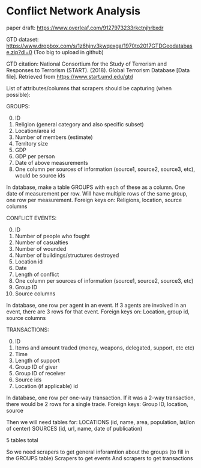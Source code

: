 # Conflict Network Analysis

paper draft: https://www.overleaf.com/9127973233rkctnjhrbxdr

GTD dataset: https://www.dropbox.com/s/1z6hjnv3kwqexga/1970to2017GTDGeodatabase.zip?dl=0
(Too big to upload in github)

GTD citation: 
National Consortium for the Study of Terrorism and Responses to Terrorism (START). (2018). Global Terrorism Database [Data file]. Retrieved from https://www.start.umd.edu/gtd


List of attributes/columns that scrapers should be capturing (when possible):

GROUPS:

0. ID
1. Religion (general category and also specific subset)
2. Location/area id
3. Number of members (estimate)
4. Territory size
5. GDP
6. GDP per person
7. Date of above measurements
8. One column per sources of information (source1, source2, source3, etc), would be source ids

In database, make a table GROUPS with each of these as a column. One date of measurement per row. Will have multiple rows of the same group, one row per measurement.
Foreign keys on: Religions, location, source columns

CONFLICT EVENTS:

0. ID
1. Number of people who fought
2. Number of casualties
3. Number of wounded
4. Number of buildings/structures destroyed
5. Location id
6. Date
7. Length of conflict
8. One column per sources of information (source1, source2, source3, etc)
9. Group ID
10. Source columns

In database, one row per agent in an event. If 3 agents are involved in an event, there are 3 rows for that event.
Foreign keys on: Location, group id, source columns

TRANSACTIONS:

0. ID
1. Items and amount traded (money, weapons, delegated, support, etc etc)
2. Time
3. Length of support
4. Group ID of giver
5. Group ID of receiver
6. Source ids
7. Location (if applicable) id

In database, one row per one-way transaction. If it was a 2-way transaction, there would be 2 rows for a single trade.
Foreign keys: Group ID, location, source

Then we will need tables for:
LOCATIONS (id, name, area, population, lat/lon of center)
SOURCES (id, url, name, date of publication)

5 tables total


So we need scrapers to get general inforamtion about the groups (to fill in the GROUPS table)
Scrapers to get events
And scrapers to get transactions
